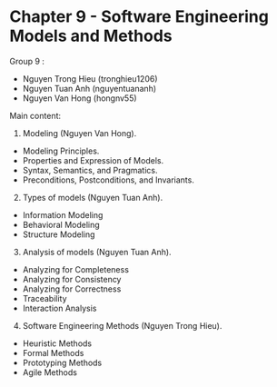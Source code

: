 # Chapter 9 - Software Engineering Models and Methods
Group 9 :
- Nguyen Trong Hieu (tronghieu1206)
- Nguyen Tuan Anh (nguyentuananh)
- Nguyen Van Hong (hongnv55)

Main content:

1. Modeling (Nguyen Van Hong).
- Modeling Principles.
- Properties and Expression of Models.
- Syntax, Semantics, and Pragmatics.
- Preconditions, Postconditions, and Invariants.
2. Types of models (Nguyen Tuan Anh).
- Information Modeling
- Behavioral Modeling
- Structure Modeling
3. Analysis of models (Nguyen Tuan Anh).
- Analyzing for Completeness
- Analyzing for Consistency
- Analyzing for Correctness
- Traceability
- Interaction Analysis
4. Software Engineering Methods (Nguyen Trong Hieu).
- Heuristic Methods
- Formal Methods
- Prototyping Methods
- Agile Methods 